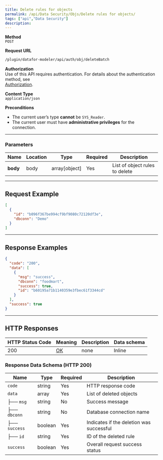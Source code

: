 ```yaml
---
title: Delete rules for objects
permalink: /api/Data Security/Objs/Delete rules for objects/
tags: ["api","Data Security"]
description: 
---
```


**Method**  
`POST`

**Request URL**
```html
/plugin/datafor-modeler/api/auth/obj/deleteBatch
```

**Authorization**  
Use of this API requires authentication. For details about the authentication method, see  
[Authorization](/api/index/#_5-authentication-security).

**Content Type**  
`application/json`

**Preconditions**
- The current user’s type **cannot** be `SYS_Reader`.
- The current user must have **administrative privileges** for the connection.

---

### **Parameters**

| Name     | Location | Type           | Required | Description |
|----------|----------|---------------|----------|-------------|
| **body** | body     | array[object] | Yes      | List of object rules to delete |

---

## **Request Example**

```json
[
  {
    "id": "b096f367be994cf9bf9080c72120df3e",
    "dbconn": "Demo"
  }
]
```

---

## **Response Examples**

```json
{
  "code": "200",
  "data": [
    {
      "msg": "success",
      "dbconn": "foodmart",
      "success": true,
      "id": "b60195a71b1140359e3fbec61f3344cd"
    }
  ],
  "success": true
}
```

---

## **HTTP Responses**

| HTTP Status Code | Meaning                                                                 | Description | Data schema |
|------------------|-------------------------------------------------------------------------|------------|------------|
| 200              | [OK](https://tools.ietf.org/html/rfc7231#section-6.3.1)                | none       | Inline     |

### **Response Data Schema (HTTP 200)**

| Name       | Type    | Required | Description                |
|------------|---------|----------|----------------------------|
| `code`     | string  | Yes      | HTTP response code         |
| `data`     | array   | Yes      | List of deleted objects    |
| ├── `msg`  | string  | No       | Success message            |
| ├── `dbconn` | string | No      | Database connection name   |
| ├── `success` | boolean | Yes   | Indicates if the deletion was successful |
| ├── `id`   | string  | Yes      | ID of the deleted rule     |
| `success`  | boolean | Yes      | Overall request success status |